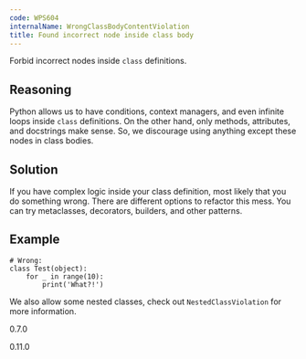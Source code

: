 ```yaml
---
code: WPS604
internalName: WrongClassBodyContentViolation
title: Found incorrect node inside class body
---
```


Forbid incorrect nodes inside `class` definitions.

## Reasoning
Python allows us to have conditions, context managers, and even
infinite loops inside `class` definitions. On the other hand, only
methods, attributes, and docstrings make sense. So, we discourage
using anything except these nodes in class bodies.

## Solution
If you have complex logic inside your class definition, most likely
that you do something wrong. There are different options to refactor
this mess. You can try metaclasses, decorators, builders, and other
patterns.

## Example

    # Wrong:
    class Test(object):
        for _ in range(10):
            print('What?!')

We also allow some nested classes, check out `NestedClassViolation` for
more information.

<div class="versionadded">

0.7.0

</div>

<div class="versionchanged">

0.11.0

</div>